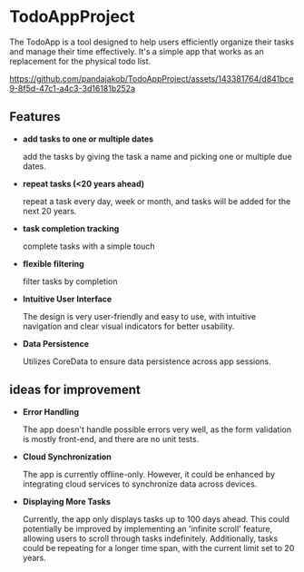 # TodoAppProject

The TodoApp is a tool designed to help users efficiently organize their tasks and manage their time effectively. It's a simple app that works as an replacement for the physical todo list.



https://github.com/pandajakob/TodoAppProject/assets/143381764/d841bce9-8f5d-47c1-a4c3-3d16181b252a





## Features
* **add tasks to one or multiple dates**
    
    add the tasks by giving the task a name and picking one or multiple due dates.

* **repeat tasks (<20 years ahead)**

    repeat a task every day, week or month, and tasks will be added for the next 20 years.
    
* **task completion tracking**

    complete tasks with a simple touch

* **flexible filtering**

    filter tasks by completion
    
* **Intuitive User Interface**
    
    The design is very user-friendly and easy to use, with intuitive navigation and clear visual indicators for better usability.    

* **Data Persistence**

    Utilizes CoreData to ensure data persistence across app sessions.
    
## ideas for improvement
* **Error Handling**

    The app doesn't handle possible errors very well, as the form validation is mostly front-end, and there are no unit tests.

* **Cloud Synchronization**

    The app is currently offline-only. However, it could be enhanced by integrating cloud services to synchronize data across devices.

* **Displaying More Tasks**

    Currently, the app only displays tasks up to 100 days ahead. This could potentially be improved by implementing an 'infinite scroll' feature, allowing users to scroll through tasks indefinitely. Additionally, tasks could be repeating for a longer time span, with the current limit set to 20 years.



